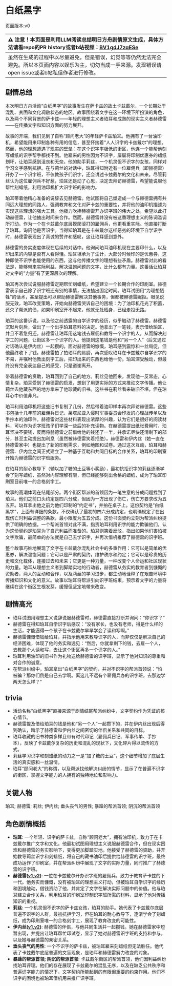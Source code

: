 # 白纸黑字
页面版本:v0
 

| :warning: 注意！本页面是利用LLM阅读总结明日方舟剧情原文生成，具体方法请看repo的PR history或者b站视频：[BV1gdJ7zqESe](https://www.bilibili.com/video/BV1gdJ7zqESe/)         |
|:----------------------------|
| 虽然在生成的过程中以尽量避免，但是错误，幻觉等等仍然无法完全避免。所以本页面内容以娱乐为主，切勿当成一手来源。发现错误请open issue或者b站私信作者进行修改。|



## 剧情总结
本次明日方舟活动“白纸黑字”的故事发生在萨卡兹的故土卡兹戴尔，一个长期处于混乱、贫困和文化凋敝状态的地区。故事围绕着文字在这一环境下所扮演的角色，以及两个不同背景的萨卡兹——年轻的理想主义者珀耳和成熟的现实主义者赫德雷——在传播文字和知识方面的努力展开。

故事的开端，我们见到了自称“顾问老大”的年轻萨卡兹珀耳。他拥有了一台油印机，希望能用来印制各种有用的信息，甚至怀揣着“人人识字的卡兹戴尔”的理想。然而，他的理想遭遇了现实的壁垒：在这个识字率极低的街区，他连一个能帮他刻写蜡纸的识字帮手都找不到。他雇来的男性因为不识字，屡屡将印制优惠券的蜡纸划坏，让珀耳感到沮丧和无奈。他的助手莉丝，一个机灵但不识字的女孩，同样对学习文字感到抗拒。在与莉丝的对话中，珀耳得知附近有一位雇佣兵（即赫德雷）开办了一个识字班，不仅教孩子们识字，还会讲述卡兹戴尔的文化和未来。尽管莉丝认为这位雇佣兵不好惹，珀耳还是动了心思，决定去拜访赫德雷，希望能说服他帮忙刻蜡纸，利用油印机扩大识字班的影响力。

珀耳带着他精心准备的说辞去见赫德雷。他试图将自己塑造成一个与赫德雷拥有共同远大理想的同路人，强调教育和文化对萨卡兹的重要性，并将他的油印机描述为实现这些理想的强大工具。他极力吹捧赫德雷开办识字班的伟大之处，希望以此打动赫德雷，让他抽出时间来合作。然而，赫德雷并没有被这番理想主义的陈词滥调所打动。作为一个在卡兹戴尔底层摸爬滚打的雇佣兵，他更看重实际。他直接打断了珀耳，询问他是否识字。当得知珀耳是在卡兹戴尔这样恶劣的环境下自学识字时，赫德雷表现出了真诚的赞许和感叹，这让珀耳感到意外。

赫德雷的务实态度体现在后续的对话中。他询问珀耳油印机现在主要印什么，以及印出来的内容是否有人看得懂。珀耳坦承为了生计，大部分时候印的是优惠券，这种即使不识字也能使用的东西，这与他传播文字的理想有些矛盾。赫德雷对此的看法是，能够带来实际利益、解决温饱问题的文字，比什么都有力量。这番话让珀耳对文字的“力量”有了更深层次的理解。

珀耳再次尝试说服赫德雷定期帮忙刻蜡纸，希望建立一个长期合作的印刷室。赫德雷表示自己除了识字班还有别的事情，无法抽出固定时间。珀耳试图用“为理想牺牲”的话术，甚至提出可以帮助赫德雷解决其他事务，但都被赫德雷婉拒。眼见说服无效，珀耳改变策略，开始向赫德雷哭诉自己的困境：为了油印机花光了积蓄，还欠了帮派的债，如果印刷室开不起来，他就无处栖身，已经走投无路。

珀耳的这番诉说，以及他之前透露的自学识字的经历，似乎触动了赫德雷。赫德雷沉默片刻后，做出了一个出乎珀耳意料的决定。他拿出了一笔钱，表示借给珀耳，并且不着急归还。赫德雷让珀耳用这笔钱去雇佣和教导一个识字的人，从而解决刻字工的问题，让街区多一个识字的人。他提到这笔钱是他和“另一个人”（后文通过对话确认是伊内丝）一起攒的。面对赫德雷的慷慨，珀耳感到震惊和一丝局促，但他最终收下了钱。赫德雷拍了拍珀耳的肩膀，再次感叹珀耳在卡兹戴尔自学识字的不易，并嘱咐他教出刻字工后，把印出来的东西也给他一份。珀耳深受触动，但最终没有完全表达自己的感受，只是道谢离开。

带着赫德雷的资助，珀耳回到了自己的地方。莉丝见他回来，发现他一反常态，心情复杂。珀耳受到了赫德雷的启发，想到了用更实际的方式来推动文字传播。他让莉丝去他藏东西的地方拿来了他珍藏的旧书。这些书在莉丝看来破旧不堪，但在珀耳心中价值非凡。

珀耳利用油印机将这些旧书复制了几份，然后带着油印样本再次拜访赫德雷。这些书包括十几年前的雇佣兵日记、莱塔尼亚入侵时军事委员会印发的心理战传单以及手抄本的油印件。赫德雷对这些材料表现出浓厚的兴趣，认为它们是很好的阅读材料，可以作为识字班孩子们学深一些后的补充读物。在赫德雷提出纸张费用时，珀耳坚决不要钱，反而将赫德雷之前借给他的钱还了一半，并承诺尽快还清剩下的部分，甚至主动提出加利息（虽然被赫德雷笑着拒绝）。赫德雷和伊内丝（她一直在赫德雷家中）也提出了新的印刷需求，例如地图和试卷。通过这次互动，珀耳和赫德雷、伊内丝之间正式建立了一种基于互助和共同目标的合作关系，珀耳的印刷室开始为赫德雷的识字班服务。

在珀耳的耐心教导下（辅以加了糖的土豆等小奖励），最初抗拒识字的莉丝逐渐学会了刻写蜡纸，虽然对内容理解有限，但已经能够刻出合格的蜡纸，成为了珀耳印刷室目前唯一的合格刻字工。

故事的高潮体现在结尾部分。两个街区帮派的首领因为一笔生意的分成问题找到了珀耳。他们之前口头约定是四六分成，但因为一方出现了伤亡，伤亡方要求改为五五开。珀耳拿出他之前为他们印制的“约定书”，并拍在桌子上。这份契约是“白纸黑字”，上面有详细的条款，不仅确认了最初的四六分成约定，也明确规定了在出现伤亡时利益调整的条款，最小限度为五五分成。这份书面契约立刻为帮派纠纷提供了明确的依据。一个帮派首领对此不满，指责珀耳利用识字的能力欺骗他们，认为这份契约是珀耳为了自己利益而准备的。珀耳则笑着反驳，指出如果他们害怕被文字欺骗，最简单的办法就是自己去学识字，并再次借机推荐了赫德雷的识字班。

整个故事巧妙地展现了文字在卡兹戴尔混乱社会中的多重作用：它可以是简单的优惠券，解决温饱问题；它可以是严肃的契约，维护秩序和约定；它可以是珍贵的历史和文化载体，连接过去和未来；它更是一种力量，一种改变个人命运和社区现状的力量。珀耳从理想主义者到脚踏实地的行动者，赫德雷从务实的教育者到慷慨的资助者，两人的互动和合作，以及莉丝的学习进步，都生动地诠释了在艰苦环境中传播知识和文化的意义。故事以珀耳将帮派引向识字班结束，预示着文字的力量将继续在这个街区生根发芽，缓慢但坚定地带来改变。
## 剧情高光
*   珀耳试图用理想主义说辞说服赫德雷时，赫德雷直接打断并询问：“你识字？”
*   赫德雷在得知珀耳自学识字后感叹：“没有家长，也没有老师，得是什么样的生活，才能逼得一个孩子在卡兹戴尔早早学会了读和写啊。”
*   赫德雷慷慨借钱给珀耳，并指示他用来教导识字的人，而非仅仅是解决自己的经济困难，体现了他的务实和远见：“然后，你就拿剩下的钱，去雇一个人，去教那个人读和写，去让这个街区再多一个识字的人。”
*   珀耳利用油印的旧书作为礼物送给赫德雷的识字班，显示了他对知识的尊重和对合作的诚意。
*   在帮派纠纷中，珀耳拿出“白纸黑字”的契约，并对不识字的帮派首领说：“怕被骗？那你们倒是自己去学啊。离这儿不远有个雇佣兵办的识字班，去那边学两天怎么样？”
## trivia
*   活动名称“白纸黑字”直接来源于剧情结尾帮派纠纷中，文字契约作为凭证的核心情节。
*   赫德雷提及借给珀耳的钱是他和“另一个人”一起攒下的，并在伊内丝出现后得到确认，暗示了赫德雷和伊内丝之间密切的伴侣关系和共同的目标。
*   珀耳收藏的旧书种类多样且带有时代印记（雇佣兵日记、军事传单、手抄本），反映了卡兹戴尔复杂的历史和混乱的现状下，文化碎片得以流传的方式。
*   莉丝学习识字和刻蜡纸的动力之一是“加了糖的土豆”，这个细节增加了底层生活的真实感和一丝温情。
*   珀耳“顾问老大”的称谓，以及帮派找他解决纠纷的情节，显示了在普遍不识字的街区，掌握文字能力的人拥有的独特地位和影响力。
## 关键人物
珀耳; 赫德雷; 莉丝; 伊内丝; 垂头丧气的男性; 暴躁的帮派首领; 阴沉的帮派首领
## 角色剧情概括
-   **珀耳**: 一个年轻、识字的萨卡兹，自称“顾问老大”，拥有油印机，致力于在卡兹戴尔推广文字和文化。他最初试图用理想主义说服赫德雷合作，但在现实困难和赫德雷的务实影响下，变得更加脚踏实地。他接受了赫德雷的资助，并开始教导莉丝识字和刻蜡纸，将自己的藏书油印后提供给赫德雷的识字班，最终成功运作了印刷室，并在帮派纠纷中展现了文字的实际力量，同时推广了赫德雷的识字班。
-   **赫德雷([v1](../chars/char_4088_hodrer.md),[v2](../char_v3/char_4088_hodrer.md))**: 一位在卡兹戴尔开办识字班的雇佣兵，致力于教育萨卡兹的下一代。他务实而慷慨，没有被珀耳的理想主义打动，但被珀耳自学识字的经历和困境触动，借钱资助了他，并肯定了文字在解决实际问题中的价值。他与珀耳建立合作关系，利用珀耳的印刷室印制识字班所需的材料，显示了他对传播知识的重视。
-   **莉丝**: 一个机灵但不识字的萨卡兹女孩，珀耳的助手。她代表了卡兹戴尔底层普遍不识字的人群，最初抗拒学习，但在珀耳的耐心教导下，逐渐学会了刻蜡纸，成为印刷室唯一的合格刻字工，展现了教育改变的可能性。
-   **伊内丝([v1](../chars/char_4087_ines.md),[v2](../char_v3/char_4087_ines.md))**: 赫德雷的伴侣，与他共同生活并一起攒钱。她在赫德雷家中短暂出现，并提出让珀耳帮忙印试卷，显示了她对赫德雷识字班的支持和参与，以及她与赫德雷的亲密关系。
-   **垂头丧气的男性**: 一个不识字的萨卡兹，被珀耳雇来刻蜡纸但无法胜任。他代表了卡兹戴尔底层普遍的文盲现象，是珀耳和赫德雷努力改变的对象。
-   **暴躁的帮派首领; 阴沉的帮派首领**: 卡兹戴尔街区的帮派首领，他们因利益纠纷找珀耳评理。他们的存在展现了卡兹戴尔的混乱无序，以及在缺乏公共秩序和普遍识字能力的情况下，文字契约所能起到的有限但重要的约束作用。他们不识字的困境也被珀耳借机用来推广识字班。